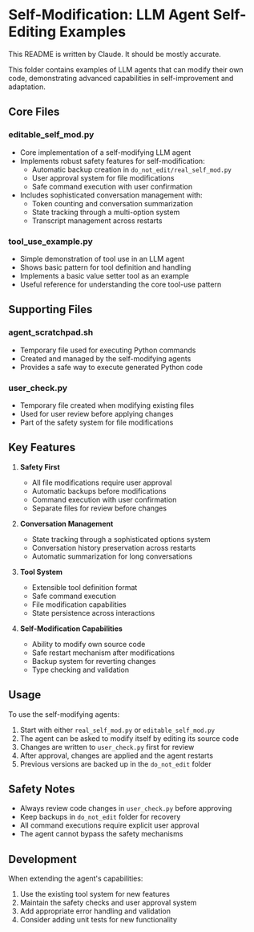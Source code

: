 # Self-Modification: LLM Agent Self-Editing Examples

This README is written by Claude. It should be mostly accurate.

This folder contains examples of LLM agents that can modify their own code, demonstrating advanced capabilities in self-improvement and adaptation.

## Core Files

### editable_self_mod.py
- Core implementation of a self-modifying LLM agent
- Implements robust safety features for self-modification:
  - Automatic backup creation in `do_not_edit/real_self_mod.py`
  - User approval system for file modifications
  - Safe command execution with user confirmation
- Includes sophisticated conversation management with:
  - Token counting and conversation summarization
  - State tracking through a multi-option system
  - Transcript management across restarts

### tool_use_example.py
- Simple demonstration of tool use in an LLM agent
- Shows basic pattern for tool definition and handling
- Implements a basic value setter tool as an example
- Useful reference for understanding the core tool-use pattern

## Supporting Files

### agent_scratchpad.sh
- Temporary file used for executing Python commands
- Created and managed by the self-modifying agents
- Provides a safe way to execute generated Python code

### user_check.py
- Temporary file created when modifying existing files
- Used for user review before applying changes
- Part of the safety system for file modifications

## Key Features

1. **Safety First**
   - All file modifications require user approval
   - Automatic backups before modifications
   - Command execution with user confirmation
   - Separate files for review before changes

2. **Conversation Management**
   - State tracking through a sophisticated options system
   - Conversation history preservation across restarts
   - Automatic summarization for long conversations

3. **Tool System**
   - Extensible tool definition format
   - Safe command execution
   - File modification capabilities
   - State persistence across interactions

4. **Self-Modification Capabilities**
   - Ability to modify own source code
   - Safe restart mechanism after modifications
   - Backup system for reverting changes
   - Type checking and validation

## Usage

To use the self-modifying agents:

1. Start with either `real_self_mod.py` or `editable_self_mod.py`
2. The agent can be asked to modify itself by editing its source code
3. Changes are written to `user_check.py` first for review
4. After approval, changes are applied and the agent restarts
5. Previous versions are backed up in the `do_not_edit` folder

## Safety Notes

- Always review code changes in `user_check.py` before approving
- Keep backups in `do_not_edit` folder for recovery
- All command executions require explicit user approval
- The agent cannot bypass the safety mechanisms

## Development

When extending the agent's capabilities:
1. Use the existing tool system for new features
2. Maintain the safety checks and user approval system
3. Add appropriate error handling and validation
4. Consider adding unit tests for new functionality